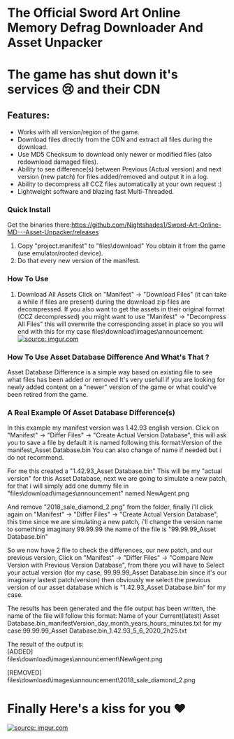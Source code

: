 # The Official Sword Art Online Memory Defrag Downloader And Asset Unpacker
# The game has shut down it's services 😢 and their CDN

## Features:
+ Works with all version/region of the game.
+ Download files directly from the CDN and extract all files during the download.
+ Use MD5 Checksum to download only newer or modified files (also redownload damaged files).
+ Ability to see difference(s) between Previous (Actual version) and next version (new patch)
for files added/removed and output it in a log.
+ Ability to decompress all CCZ files automatically at your own request :)
+ Lightweight software and blazing fast Multi-Threaded.

### Quick Install
Get the binaries there:https://github.com/Nightshades1/Sword-Art-Online-MD---Asset-Unpacker/releases
1. Copy "project.manifest" to "files\download" You obtain it from the game (use emulator/rooted device).
1. Do that every new version of the manifest.

### How To Use
1. Download All Assets
Click on "Manifest" -> "Download Files" (it can take a while if files are present) during the download zip files are decompressed.
If you also want to get the assets in their original format (CCZ decompressed) you might want to use "Manifest" -> "Decompress All Files" this will overwrite the corresponding asset in place so you will end with this for my case files\download\images\announcement:<a href="https://imgur.com/buv1eYT"><img src="https://i.imgur.com/buv1eYT.png" title="source: imgur.com" /></a>

### How To Use Asset Database Difference And What's That ?
Asset Database Difference is a simple way based on existing file to see what files has been added or removed
It's very usefull if you are looking for newly added content on a "newer" version of the game or what could've been retired from the game.

### A Real Example Of Asset Database Difference(s)

In this example my manifest version was 1.42.93 english version.
Click on "Manifest" -> "Differ Files" -> "Create Actual Version Database", this will ask you to save a file
by default it is named following this format:Version of the manifest_Asset Database.bin You can also change of name if needed but i do not recommend.

For me this created a "1.42.93_Asset Database.bin" This will be my "actual version" for this Asset Database, next we are going to simulate a new patch, for that i will simply add one dummy file in "files\download\images\announcement" named NewAgent.png

And remove "2018_sale_diamond_2.png" from the folder, finally i'll click again on "Manifest" -> "Differ Files" -> "Create Actual Version Database", this time since we are simulating a new patch, i'll change the version name to something imaginary 99.99.99 the name of the file is "99.99.99_Asset Database.bin"

So we now have 2 file to check the differences, our new patch, and our previous version, Click on "Manifest" -> "Differ Files" -> "Compare New Version with Previous Version Database", from there you will have to Select your actual version (for my case, 99.99.99_Asset Database.bin since it's our imaginary lastest patch/version) then obviously we select the previous version of our asset database which is "1.42.93_Asset Database.bin" for my case.

The results has been generated and the file output has been written, the name of the file will follow this format:
Name of your Current(latest) Asset Database.bin_manifestVersion_day_month_years_hours_minutes.txt for my case:99.99.99_Asset Database.bin_1.42.93_5_6_2020_2h25.txt

The result of the output is:  
[ADDED]  
files\download\images\announcement\NewAgent.png

[REMOVED]  
files\download\images\announcement\2018_sale_diamond_2.png  

# Finally Here's a kiss for you ♥
<a href="https://imgur.com/v7qMPL3"><img src="https://i.imgur.com/v7qMPL3.png" title="source: imgur.com" /></a>
